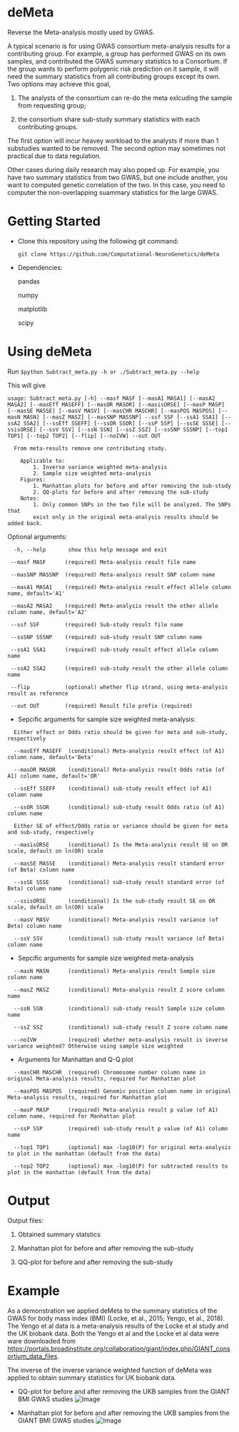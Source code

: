 # deMeta
Reverse the Meta-analysis mostly used by GWAS.

A typical scenario is for using GWAS consortium meta-analysis results for a contributing group.
For example, a group has performed GWAS on its own samples, and contributed the GWAS summary statistics to a Consortium. If the group wants to perform polygenic risk prediction on it sample, it will need the summary statistics from all contributing groups except its own. Two options may achieve this goal, 

 1. The analysts of the consortium can re-do the meta exlcuding the sample from requesting group; 

 2. the consortium share sub-study summary statistics with each contributing groups.

The first option will incur heavey workload to the analysts if more than 1 substudies wanted to be removed. The second option may sometimes not practical due to data regulation.

Other cases during daily research may also poped up. For example, you have two summary statistics from two GWAS, but one include another, you want to computed genetic correlation of the two. In this case, you need to computer the non-overlapping suammary statistics for the large GWAS.

# Getting Started
- Clone this repository using the following git command:

  `git clone https://github.com/Computational-NeuroGenetics/deMeta`

- Dependencies:
  
  pandas
  
  numpy
  
  matplotlib
  
  scipy
  
# Using deMeta

  Run `$python Subtract_meta.py -h or ./Subtract_meta.py --help` 
  
  This will give

 `usage: Subtract_meta.py [-h] --masf MASF [--masA1 MASA1] [--masA2 MASA2]
                     [--masEff MASEFF] [--masOR MASOR] [--masisORSE]
                     [--masP MASP] [--masSE MASSE] [--masV MASV]
                     [--masCHR MASCHR] [--masPOS MASPOS] [--masN MASN]
                     [--masZ MASZ] [--masSNP MASSNP] --ssf SSF [--ssA1 SSA1]
                     [--ssA2 SSA2] [--ssEff SSEFF] [--ssOR SSOR] [--ssP SSP]
                     [--ssSE SSSE] [--ssisORSE] [--ssV SSV] [--ssN SSN]
                     [--ssZ SSZ] [--ssSNP SSSNP] [--top1 TOP1] [--top2 TOP2]
                     [--flip] [--noIVW] --out OUT`        
```
  From meta-results remove one contributing study.

    Applicable to:
        1. Inverse variance weighted meta-analysis
        2. Sample size weighted meta-analysis
    Figures:
        1. Manhattan plots for before and after removing the sub-study
        2. QQ-plots for before and after removing the sub-study
    Notes:
        1. Only common SNPs in the two file will be analyzed. The SNPs that
        exist only in the original meta-analysis results should be added back.
```

Optional arguments:
 ```
   -h, --help       show this help message and exit
  
  --masf MASF      (required) Meta-analysis result file name
  
  --masSNP MASSNP  (required) Meta-analysis result SNP column name
  
  --masA1 MASA1    (required) Meta-analysis result effect allele column name, default='A1'
  
  --masA2 MASA2    (required) Meta-analysis result the other allele column name, default='A2'
  
  --ssf SSF        (required) Sub-study result file name
  
  --ssSNP SSSNP    (required) sub-study result SNP column name
  
  --ssA1 SSA1      (required) sub-study result effect allele column name
  
  --ssA2 SSA2      (required) sub-study result the other allele column name
  
  --flip           (optional) whether flip strand, using meta-analysis result as reference
  
  --out OUT        (required) Result file prefix (required)
  ```
  
- Sepcific arguments for sample size weighted meta-analysis: 
``` 
  Either effect or Odds ratio should be given for meta and sub-study, respectively

  --masEff MASEFF  (conditional) Meta-analysis result effect (of A1) column name, default='Beta'
  
  --masOR MASOR    (conditional) Meta-analysis result Odds ratio (of A1) column name, default='OR'
  
  --ssEff SSEFF    (conditional) sub-study result effect (of A1) column name
  
  --ssOR SSOR      (conditional) sub-study result Odds ratio (of A1) column name
  
  Either SE of effect/Odds ratio or variance should be given for meta and sub-study, respectively
  
  --masisORSE      (conditional) Is the Meta-analysis result SE on OR scale, default on ln(OR) scale
  
  --masSE MASSE    (conditional) Meta-analysis result standard error (of Beta) column name
  
  --ssSE SSSE      (conditional) sub-study result standard error (of Beta) column name
  
  --ssisORSE       (conditional) Is the sub-study result SE on OR scale, default on ln(OR) scale

  --masV MASV      (conditional) Meta-analysis result variance (of Beta) column name
  
  --ssV SSV        (conditional) sub-study result variance (of Beta) column name
```
 
- Sepcific arguments for sample size weighted meta-analysis
```
  --masN MASN      (conditional) Meta-analysis result Sample size column name
  
  --masZ MASZ      (conditional) Meta-analysis result Z score column name
  
  --ssN SSN        (conditional) sub-study result Sample size column name
  
  --ssZ SSZ        (conditional) sub-study result Z score column name
  
  --noIVW          (required) whether meta-analysis result is inverse variance weighted? Otherwise using sample size weighted
```

-  Arguments for Manhattan and Q-Q plot
```
  --masCHR MASCHR  (required) Chromosome number column name in original Meta-analysis results, required for Manhattan plot
  
  --masPOS MASPOS  (required) Genomic position column name in original Meta-analysis results, required for Manhattan plot
   
  --masP MASP      (required) Meta-analysis result p value (of A1) column name, required for Manhattan plot

  --ssP SSP        (required) sub-study result p value (of A1) column name
  
  --top1 TOP1      (optional) max -log10(P) for original meta-analysis to plot in the manhattan (default from the data)
  
  --top2 TOP2      (optional) max -log10(P) for subtracted results to plot in the manhattan (default from the data)
 ```
# Output

Output files:

1. Obtained summary statstics

2. Manhattan plot for before and after removing the sub-study

3. QQ-plot for before and after removing the sub-study

# Example

As a demonstration we applied deMeta to the summary statistics of the GWAS for body mass index (BMI) (Locke, et al., 2015; Yengo, et al., 2018). The Yengo et al data is a meta-analysis results of the Locke et al study and the UK biobank data. Both the Yengo et al and the Locke et al data were ware downloaded from https://portals.broadinstitute.org/collaboration/giant/index.php/GIANT_consortium_data_files. 

The inverse of the inverse variance weighted function of deMeta was applied to obtain summary statistics for UK biobank data.

- QQ-plot for before and after removing the UKB samples from the GIANT BMI GWAS studies 
![Image](../master/test/BMI_qq.png?raw=true)

- Manhattan plot for before and after removing the UKB samples from the GIANT BMI GWAS studies 
![Image](../master/test/BMI_manhattan.png?raw=true)


